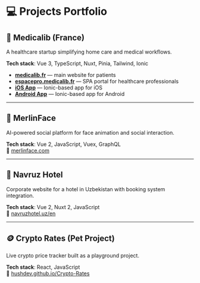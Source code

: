 # 💻 Projects Portfolio

## 🏥 Medicalib (France)  
A healthcare startup simplifying home care and medical workflows.

**Tech stack**: Vue 3, TypeScript, Nuxt, Pinia, Tailwind, Ionic

- **[medicalib.fr](https://medicalib.fr)** — main website for patients  
- **[espacepro.medicalib.fr](https://espacepro.medicalib.fr)** — SPA portal for healthcare professionals  
- **[iOS App](https://apps.apple.com/fr/app/medicalib-pro/id1574470830?l=en-GB)** — Ionic-based app for iOS  
- **[Android App](https://play.google.com/store/apps/details?id=fr.medicalib.pro)** — Ionic-based app for Android  

---

## 🤖 MerlinFace  
AI-powered social platform for face animation and social interaction.

**Tech stack**: Vue 2, JavaScript, Vuex, GraphQL  
🔗 [merlinface.com](https://merlinface.com)

---

## 🏨 Navruz Hotel  
Corporate website for a hotel in Uzbekistan with booking system integration.

**Tech stack**: Vue 2, Nuxt 2, JavaScript  
🔗 [navruzhotel.uz/en](https://navruzhotel.uz/en)

---

## 🪙 Crypto Rates (Pet Project)  
Live crypto price tracker built as a playground project.

**Tech stack**: React, JavaScript  
🔗 [hushdev.github.io/Crypto-Rates](https://hushdev.github.io/Crypto-Rates)
